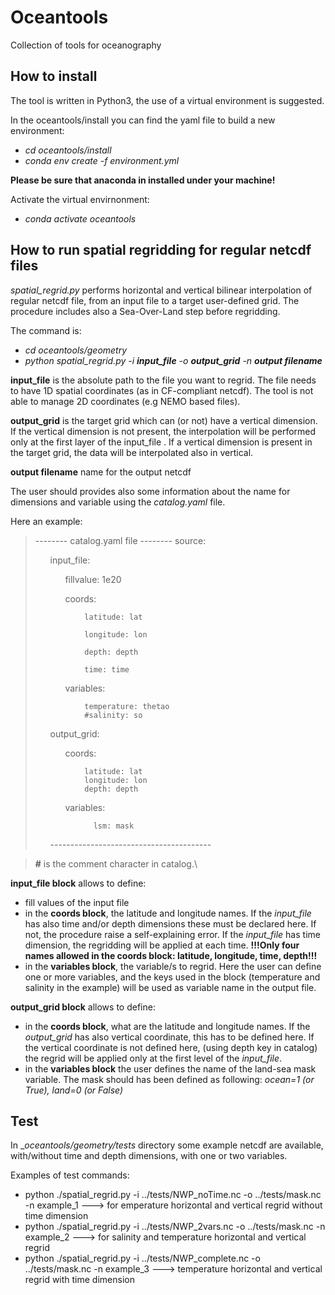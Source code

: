 <h1>Oceantools</h1>

Collection of tools for oceanography

<h2>How to install</h2>

The tool is  written in Python3, the use of a virtual environment is suggested.


<p>In the oceantools/install you can find the yaml file to build a new environment:</p>
<ul>
<li><em>cd oceantools/install</em></li>
<li><em>conda env create -f environment.yml</em></li>
</ul>

<strong>Please be sure that anaconda in installed under your machine!  </strong>

<p>Activate the virtual envirnonment:</p>
<ul>
<li><em>conda activate oceantools</em></li>
</ul>


<h2>How to run spatial regridding for regular netcdf files</h2>
<em>spatial_regrid.py</em> performs horizontal and vertical bilinear interpolation of regular netcdf file, from an input file to a target user-defined grid. The procedure includes also a Sea-Over-Land step before regridding.

<p>The command is:</p>
<ul>
<li><em>cd oceantools/geometry</em></li>
<li><em>python spatial_regrid.py -i <strong>input_file</strong> -o <strong>output_grid</strong> -n <strong>output filename</strong> </em></li>
</ul>


<strong>input_file</strong> is the absolute path to the file you want to regrid. The file needs to have 1D spatial coordinates (as in CF-compliant netcdf). The tool is not able to manage 2D coordinates (e.g NEMO based files).

<strong>output_grid</strong> is the target grid which can (or not) have a vertical dimension. If the vertical dimension is not present, the interpolation will be performed only at the first layer of the input_file .
If a vertical dimension is present in the target grid, the data will be interpolated also in vertical.

<strong>output filename</strong> name for the output netcdf


The user should provides also some information about the name for dimensions and variable using the <em>catalog.yaml</em> file.

Here an example:


> -------- catalog.yaml file --------
> source:
> <ul>
>
>  input_file:
>  <ul>
>  fillvalue: 1e20
>
>   coords:
>    <ul>
>
>      latitude: lat
>
>      longitude: lon
>
>      depth: depth
>
>      time: time
>
>   </ul>
>    variables:
>    <ul>
>
>      temperature: thetao
>      #salinity: so
>    </ul>
>    </ul>
>  output_grid:
>
>  <ul>
>    coords:
>   <ul>
>
>      latitude: lat
>      longitude: lon
>      depth: depth
>    </ul>
>    variables:
>    <ul>
>
>        lsm: mask
>
>    </ul>
>
> </ul>
>----------------------------------------

>
> **#** is the comment character in catalog.\
>



<p><strong>input_file block</strong> allows to define:</p>
<ul>
<li>  fill values of the input file</li>
<li> in the <strong>coords block</strong>,  the latitude and longitude names.
 If the <em>input_file</em> has also time and/or depth dimensions these must be declared here. If not, the procedure raise a self-explaining error.
 If the  <em>input_file</em> has time dimension, the regridding will be applied at each time.
<strong>!!!Only four names allowed in the coords block: latitude, longitude, time, depth!!!</strong></li>
<li> in the <strong>variables block</strong>, the variable/s to regrid. Here the user can define one or more variables, and the keys used in the block (temperature and salinity in the example) will be used as variable name in the output file.
</ul>

<p><strong>output_grid block</strong> allows to define:</p>
<ul>
<li>in the <strong>coords block</strong>, what are the latitude and longitude names. If the <em>output_grid</em> has also vertical coordinate, this has to be defined here.
 If the vertical coordinate is not defined here, (using depth key in catalog) the regrid will be applied only at the first level of the <em>input_file</em>.</li>
<li>in the <strong>variables block</strong> the user defines the name of the land-sea mask variable. The  mask should has been defined as following: <em>ocean=1 (or True), land=0 (or False)</em></li>
</ul>

<h2>Test </h2>
In _<em>oceantools/geometry/tests</em> directory some example netcdf  are available, with/without time and depth dimensions, with one or two variables.

<p>Examples of test commands: </p>
 <ul>
<li>python ./spatial_regrid.py  -i ../tests/NWP_noTime.nc -o ../tests/mask.nc -n example_1  ---> for emperature horizontal and vertical regrid without time dimension  </li>
<li>python ./spatial_regrid.py  -i ../tests/NWP_2vars.nc -o ../tests/mask.nc -n example_2 ---> for salinity and temperature horizontal and vertical regrid  </li>
<li>python ./spatial_regrid.py  -i ../tests/NWP_complete.nc -o ../tests/mask.nc -n example_3 ---> temperature horizontal and vertical regrid with time dimension</li>
